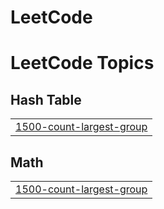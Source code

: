 # LeetCode
<!---LeetCode Topics Start-->
# LeetCode Topics
## Hash Table
|  |
| ------- |
| [1500-count-largest-group](https://github.com/ShubhhKaushik/LeetCode/tree/master/1500-count-largest-group) |
## Math
|  |
| ------- |
| [1500-count-largest-group](https://github.com/ShubhhKaushik/LeetCode/tree/master/1500-count-largest-group) |
<!---LeetCode Topics End-->